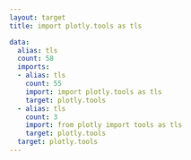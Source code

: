 ```yaml
---
layout: target
title: import plotly.tools as tls

data:
  alias: tls
  count: 58
  imports:
  - alias: tls
    count: 55
    import: import plotly.tools as tls
    target: plotly.tools
  - alias: tls
    count: 3
    import: from plotly import tools as tls
    target: plotly.tools
  target: plotly.tools
---
```

